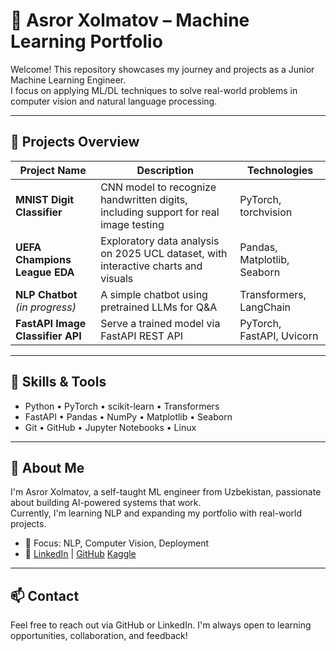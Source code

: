 # 🧠 Asror Xolmatov – Machine Learning Portfolio

Welcome! This repository showcases my journey and projects as a Junior Machine Learning Engineer.  
I focus on applying ML/DL techniques to solve real-world problems in computer vision and natural language processing.

---

## 📂 Projects Overview

| Project Name | Description | Technologies |
|-------------|-------------|--------------|
| **MNIST Digit Classifier** | CNN model to recognize handwritten digits, including support for real image testing | PyTorch, torchvision |
| **UEFA Champions League EDA** | Exploratory data analysis on 2025 UCL dataset, with interactive charts and visuals | Pandas, Matplotlib, Seaborn |
| **NLP Chatbot** *(in progress)* | A simple chatbot using pretrained LLMs for Q&A | Transformers, LangChain |
| **FastAPI Image Classifier API** | Serve a trained model via FastAPI REST API | PyTorch, FastAPI, Uvicorn |

---

## 🔧 Skills & Tools

- Python • PyTorch • scikit-learn • Transformers  
- FastAPI • Pandas • NumPy • Matplotlib • Seaborn  
- Git • GitHub • Jupyter Notebooks • Linux  

---

## 🧭 About Me

I'm Asror Xolmatov, a self-taught ML engineer from Uzbekistan, passionate about building AI-powered systems that work.  
Currently, I'm learning NLP and expanding my portfolio with real-world projects.

- 🧠 Focus: NLP, Computer Vision, Deployment
- 🔗 [LinkedIn](https://www.linkedin.com/in/asrorbek-kholmatov-b9273b338/) | [GitHub](https://github.com/asrorKholmatov) [Kaggle](https://www.kaggle.com/asrorxolmatov)

---

## 📫 Contact

Feel free to reach out via GitHub or LinkedIn. I'm always open to learning opportunities, collaboration, and feedback!


